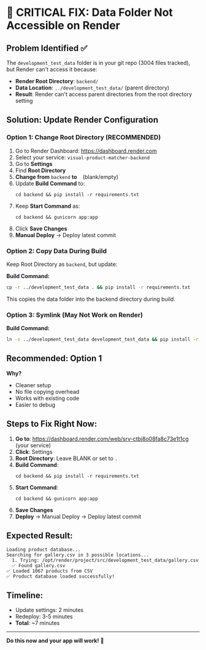 # 🚨 CRITICAL FIX: Data Folder Not Accessible on Render

## Problem Identified ✅

The `development_test_data` folder is in your git repo (3004 files tracked), but Render can't access it because:

- **Render Root Directory**: `backend/`
- **Data Location**: `../development_test_data/` (parent directory)
- **Result**: Render can't access parent directories from the root directory setting

## Solution: Update Render Configuration

### Option 1: Change Root Directory (RECOMMENDED)

1. Go to Render Dashboard: https://dashboard.render.com
2. Select your service: `visual-product-matcher-backend`
3. Go to **Settings**
4. Find **Root Directory**
5. **Change from** `backend` **to** ` ` (blank/empty)
6. Update **Build Command** to:
   ```
   cd backend && pip install -r requirements.txt
   ```
7. Keep **Start Command** as:
   ```
   cd backend && gunicorn app:app
   ```
8. Click **Save Changes**
9. **Manual Deploy** → Deploy latest commit

### Option 2: Copy Data During Build

Keep Root Directory as `backend`, but update:

**Build Command:**
```bash
cp -r ../development_test_data . && pip install -r requirements.txt
```

This copies the data folder into the backend directory during build.

### Option 3: Symlink (May Not Work on Render)

**Build Command:**
```bash
ln -s ../development_test_data development_test_data && pip install -r requirements.txt
```

## Recommended: Option 1

**Why?** 
- Cleaner setup
- No file copying overhead
- Works with existing code
- Easier to debug

## Steps to Fix Right Now:

1. **Go to**: https://dashboard.render.com/web/srv-ctbj8o08fa8c73e1t1cg (your service)
2. **Click**: Settings
3. **Root Directory**: Leave BLANK or set to `.`
4. **Build Command**: 
   ```
   cd backend && pip install -r requirements.txt
   ```
5. **Start Command**:
   ```
   cd backend && gunicorn app:app
   ```
6. **Save Changes**
7. **Deploy** → Manual Deploy → Deploy latest commit

## Expected Result:

```
Loading product database...
Searching for gallery.csv in 3 possible locations...
  1. Trying: /opt/render/project/src/development_test_data/gallery.csv
  ✅ Found gallery.csv
✅ Loaded 1067 products from CSV
✅ Product database loaded successfully!
```

## Timeline:

- Update settings: 2 minutes
- Redeploy: 3-5 minutes
- **Total**: ~7 minutes

---

**Do this now and your app will work!** 🚀
